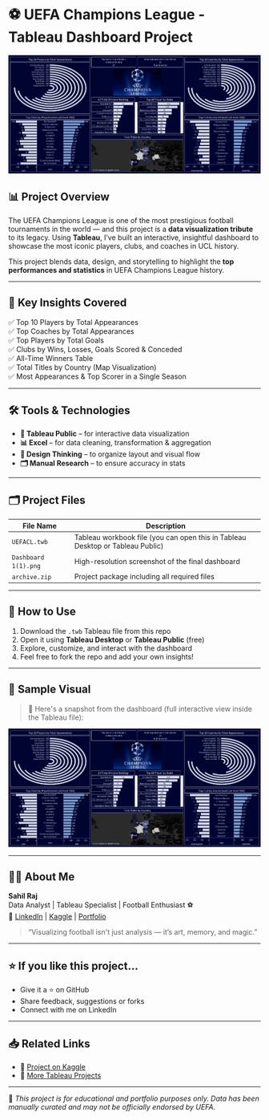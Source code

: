 # ⚽ UEFA Champions League - Tableau Dashboard Project

![Dashboard Preview](./Dashboard%201(1).png)

## 📊 Project Overview

The UEFA Champions League is one of the most prestigious football tournaments in the world — and this project is a **data visualization tribute** to its legacy. Using **Tableau**, I’ve built an interactive, insightful dashboard to showcase the most iconic players, clubs, and coaches in UCL history.

This project blends data, design, and storytelling to highlight the **top performances and statistics** in UEFA Champions League history.

---

## 🧠 Key Insights Covered

✅ Top 10 Players by Total Appearances  
✅ Top Coaches by Total Appearances  
✅ Top Players by Total Goals  
✅ Clubs by Wins, Losses, Goals Scored & Conceded  
✅ All-Time Winners Table  
✅ Total Titles by Country (Map Visualization)  
✅ Most Appearances & Top Scorer in a Single Season  

---

## 🛠️ Tools & Technologies

- **📌 Tableau Public** – for interactive data visualization  
- **📊 Excel** – for data cleaning, transformation & aggregation  
- **🎨 Design Thinking** – to organize layout and visual flow  
- **🗂️ Manual Research** – to ensure accuracy in stats

---

## 🗂️ Project Files

| File Name | Description |
|----------|-------------|
| `UEFACL.twb` | Tableau workbook file (you can open this in Tableau Desktop or Tableau Public) |
| `Dashboard 1(1).png` | High-resolution screenshot of the final dashboard |
| `archive.zip` | Project package including all required files |

---

## 🚀 How to Use

1. Download the `.twb` Tableau file from this repo  
2. Open it using **Tableau Desktop** or **Tableau Public** (free)  
3. Explore, customize, and interact with the dashboard  
4. Feel free to fork the repo and add your own insights!

---

## 🏅 Sample Visual

> 📸 Here's a snapshot from the dashboard (full interactive view inside the Tableau file):

![UEFA Champions League Dashboard](./Dashboard%201(1).png)

---

## 👨‍💻 About Me

**Sahil Raj**  
Data Analyst | Tableau Specialist | Football Enthusiast ⚽  
🔗 [LinkedIn](https://www.linkedin.com/in/sahil-raj-36198a250/) | [Kaggle](https://www.kaggle.com/ssrai7) | [Portfolio](#)

> “Visualizing football isn't just analysis — it’s art, memory, and magic.”

---

## ⭐ If you like this project...

- Give it a ⭐ on GitHub  
- Share feedback, suggestions or forks  
- Connect with me on LinkedIn

---

## 📥 Related Links

- 🔗 [Project on Kaggle](https://www.kaggle.com/ssrai7)
- 🔗 [More Tableau Projects](#)

---

📌 *This project is for educational and portfolio purposes only. Data has been manually curated and may not be officially endorsed by UEFA.*
